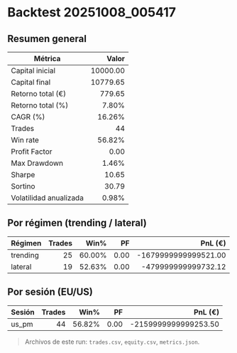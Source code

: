 # Backtest 20251008_005417

## Resumen general

| Métrica | Valor |
|---|---:|
| Capital inicial | 10000.00 |
| Capital final | 10779.65 |
| Retorno total (€) | 779.65 |
| Retorno total (%) | 7.80% |
| CAGR (%) | 16.26% |
| Trades | 44 |
| Win rate | 56.82% |
| Profit Factor | 0.00 |
| Max Drawdown | 1.46% |
| Sharpe | 10.65 |
| Sortino | 30.79 |
| Volatilidad anualizada | 0.98% |


## Por régimen (trending / lateral)

| Régimen | Trades | Win% | PF | PnL (€) |
|---|---:|---:|---:|---:|
| trending | 25 | 60.00% | 0.00 | -1679999999999521.00 |
| lateral | 19 | 52.63% | 0.00 | -479999999999732.12 |


## Por sesión (EU/US)

| Sesión | Trades | Win% | PF | PnL (€) |
|---|---:|---:|---:|---:|
| us_pm | 44 | 56.82% | 0.00 | -2159999999999253.50 |


> Archivos de este run: `trades.csv`, `equity.csv`, `metrics.json`.

